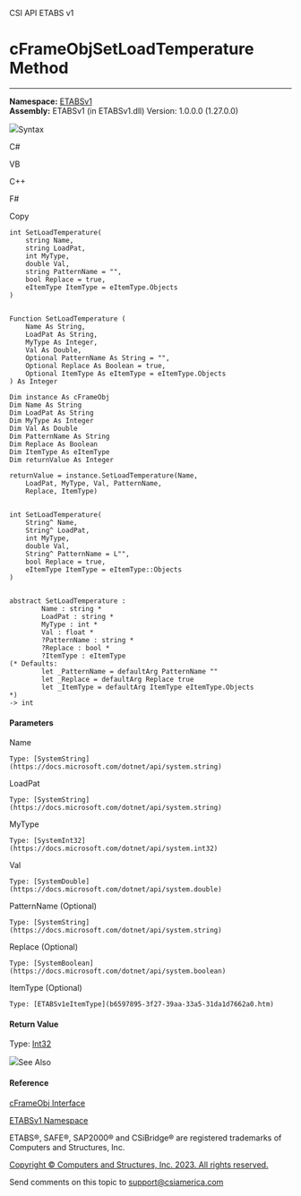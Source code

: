 ﻿

CSI API ETABS v1

# cFrameObjSetLoadTemperature Method  
  
---  
  
**Namespace:** [ETABSv1](2780f1b8-2033-5289-2298-1cdb2a7508d9.htm)  
**Assembly:** ETABSv1 (in ETABSv1.dll) Version: 1.0.0.0 (1.27.0.0)

![](../icons/SectionExpanded.png)Syntax

C#

VB

C++

F#

Copy

    
    
    int SetLoadTemperature(
    	string Name,
    	string LoadPat,
    	int MyType,
    	double Val,
    	string PatternName = "",
    	bool Replace = true,
    	eItemType ItemType = eItemType.Objects
    )
    
    
    Function SetLoadTemperature ( 
    	Name As String,
    	LoadPat As String,
    	MyType As Integer,
    	Val As Double,
    	Optional PatternName As String = "",
    	Optional Replace As Boolean = true,
    	Optional ItemType As eItemType = eItemType.Objects
    ) As Integer
    
    Dim instance As cFrameObj
    Dim Name As String
    Dim LoadPat As String
    Dim MyType As Integer
    Dim Val As Double
    Dim PatternName As String
    Dim Replace As Boolean
    Dim ItemType As eItemType
    Dim returnValue As Integer
    
    returnValue = instance.SetLoadTemperature(Name, 
    	LoadPat, MyType, Val, PatternName, 
    	Replace, ItemType)
    
    
    int SetLoadTemperature(
    	String^ Name, 
    	String^ LoadPat, 
    	int MyType, 
    	double Val, 
    	String^ PatternName = L"", 
    	bool Replace = true, 
    	eItemType ItemType = eItemType::Objects
    )
    
    
    abstract SetLoadTemperature : 
            Name : string * 
            LoadPat : string * 
            MyType : int * 
            Val : float * 
            ?PatternName : string * 
            ?Replace : bool * 
            ?ItemType : eItemType 
    (* Defaults:
            let _PatternName = defaultArg PatternName ""
            let _Replace = defaultArg Replace true
            let _ItemType = defaultArg ItemType eItemType.Objects
    *)
    -> int 
    

#### Parameters

Name

    Type: [SystemString](https://docs.microsoft.com/dotnet/api/system.string)  

LoadPat

    Type: [SystemString](https://docs.microsoft.com/dotnet/api/system.string)  

MyType

    Type: [SystemInt32](https://docs.microsoft.com/dotnet/api/system.int32)  

Val

    Type: [SystemDouble](https://docs.microsoft.com/dotnet/api/system.double)  

PatternName (Optional)

    Type: [SystemString](https://docs.microsoft.com/dotnet/api/system.string)  

Replace (Optional)

    Type: [SystemBoolean](https://docs.microsoft.com/dotnet/api/system.boolean)  

ItemType (Optional)

    Type: [ETABSv1eItemType](b6597895-3f27-39aa-33a5-31da1d7662a0.htm)  

#### Return Value

Type: [Int32](https://docs.microsoft.com/dotnet/api/system.int32)

![](../icons/SectionExpanded.png)See Also

#### Reference

[cFrameObj Interface](d5342667-2977-9fdc-9769-e4e2becc0803.htm)

[ETABSv1 Namespace](2780f1b8-2033-5289-2298-1cdb2a7508d9.htm)

ETABS®, SAFE®, SAP2000® and CSiBridge® are registered trademarks of Computers
and Structures, Inc.  

[Copyright © Computers and Structures, Inc. 2023. All rights
reserved.](http://www.csiamerica.com)

Send comments on this topic to
[support@csiamerica.com](mailto:support%40csiamerica.com?Subject=CSI%20API%20ETABS%20v1)

